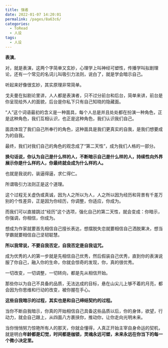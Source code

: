 ```yaml
---
title: 强者
date: 2022-01-07 14:20:01
permalink: /pages/8a63c6/
categories:
  - ToRead
  - 人设
tags:
  - 人设
---
```






**表演**。

 对，就是表演，这两个字简单又玄妙，心理学上叫神经可塑性，传播学叫拟剧理论，还有一个常见的名词儿叫吸引力法则，说白了，就是学会暗示自己。

 听起来好像很玄妙，其实原理非常简单。

戈夫曼在拟剧论里讲，人人都是表演者，只不过分前台和后台，简单来讲，前台是你呈现给外人的面貌，后台是你私下只有自己知晓的隐藏面。

“人”这个词语最初的含义是一种面具，每个人总是并且处处都在扮演一种角色，正是这种角色，我们互相认识，也正是这种角色，我们认识我们自己。

面具体现了我们自己所奉行的角色，这种面具是我们更真实的自我，是我们想要成为的自我。

最终，我们对我们自己的角色的观念成了“第二天性”，成为我们人格的一部分。

**换句话说，你认为自己是什么样的人，不断暗示自己是什么样的人，持续性向外界展示你是什么样的人，你最终就会成为什么样的人。**

也就是我说的，装逼得逼，求仁得仁。

所谓吸引力法则正是这个道理。

这个过程无关虚伪或真诚，因为人之所以为人，人之所以因为经历和背景有千差万别的个性差异，正是因为你经历，你调整，你适应，你成为。

而我们可以直接跳过“经历”这个选项，强化自己的第二天性，就会变成：你暗示，你强调，你相信，你成为。

想成为作家就要首先相信自己擅长表达，想摆脱失恋就要相信自己洒脱果决，想当学霸就要相信自己坚韧聪慧。

**所以我常说，不要自我否定，自我否定是自我诅咒。**

成为优秀的人的第一步就是先相信自己优秀，然后假装自己优秀，直到你的表演说服了你自己，融入你的生命，你就会惊奇的发现，你，真的很优秀。

一切改变，一切调整，一切转向，都是先从相信开始。

那些你以为自己不具备的品质，无法达成的目标，悬在山尖儿上够不着的月亮，都会因为你思维和行动的改变，被你握在手心。

**这些自我暗示的过程，其实也是和自己缔结契约的过程。**

当你不断自我暗示，你真的开始相信自己具备这些品质以后，你的身体，欲望，行动力，就会自己跟上，从四面八方裹挟你，推动你，让你走向光明未来。

当你悄悄努力惊艳所有人的那天，你就会懂得，人真正开始主宰自身命运的契机，就是明白**年龄都是幻觉，时间都是枷锁，灵魂永远可塑，未来永远在你当下的每一个微小决定里。**